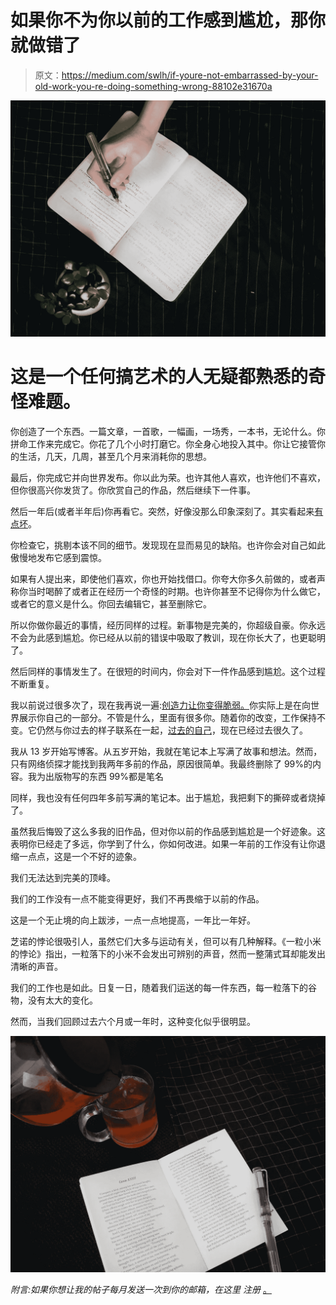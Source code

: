 # 如果你不为你以前的工作感到尴尬，那你就做错了

> 原文：<https://medium.com/swlh/if-youre-not-embarrassed-by-your-old-work-you-re-doing-something-wrong-88102e31670a>

![](img/00159fa465c29d0f9b2289aba239ce7c.png)

# 这是一个任何搞艺术的人无疑都熟悉的奇怪难题。

你创造了一个东西。一篇文章，一首歌，一幅画，一场秀，一本书，无论什么。你拼命工作来完成它。你花了几个小时打磨它。你全身心地投入其中。你让它接管你的生活，几天，几周，甚至几个月来消耗你的思想。

最后，你完成它并向世界发布。你以此为荣。也许其他人喜欢，也许他们不喜欢，但你很高兴你发货了。你欣赏自己的作品，然后继续下一件事。

然后一年后(或者半年后)你再看它。突然，好像没那么印象深刻了。其实看起来[有点坏](https://www.rosieleizrowice.com/blog/overwhelm)。

你检查它，挑剔本该不同的细节。发现现在显而易见的缺陷。也许你会对自己如此傲慢地发布它感到震惊。

如果有人提出来，即使他们喜欢，你也开始找借口。你夸大你多久前做的，或者声称你当时喝醉了或者正在经历一个奇怪的时期。也许你甚至不记得你为什么做它，或者它的意义是什么。你回去编辑它，甚至删除它。

所以你做你最近的事情，经历同样的过程。新事物是完美的，你超级自豪。你永远不会为此感到尴尬。你已经从以前的错误中吸取了教训，现在你长大了，也更聪明了。

然后同样的事情发生了。在很短的时间内，你会对下一件作品感到尴尬。这个过程不断重复。

我以前说过很多次了，现在我再说一遍:[创造力让你变得脆弱。](https://www.rosieleizrowice.com/blog/creativityisvulnerability)你实际上是在向世界展示你自己的一部分。不管是什么，里面有很多你。随着你的改变，工作保持不变。它仍然与你过去的样子联系在一起，[过去的自己](https://www.rosieleizrowice.com/blog/burnyourships)，现在已经过去很久了。

我从 13 岁开始写博客。从五岁开始，我就在笔记本上写满了故事和想法。然而，只有网络侦探才能找到我两年多前的作品，原因很简单。我最终删除了 99%的内容。我为出版物写的东西 99%都是笔名

同样，我也没有任何四年多前写满的笔记本。出于尴尬，我把剩下的撕碎或者烧掉了。

虽然我后悔毁了这么多我的旧作品，但对你以前的作品感到尴尬是一个好迹象。这表明你已经走了多远，你学到了什么，你如何改进。如果一年前的工作没有让你退缩一点点，这是一个不好的迹象。

我们无法达到完美的顶峰。

我们的工作没有一点不能变得更好，我们不再畏缩于以前的作品。

这是一个无止境的向上跋涉，一点一点地提高，一年比一年好。

芝诺的悖论很吸引人，虽然它们大多与运动有关，但可以有几种解释。《一粒小米的悖论》指出，一粒落下的小米不会发出可辨别的声音，然而一整蒲式耳却能发出清晰的声音。

我们的工作也是如此。日复一日，随着我们运送的每一件东西，每一粒落下的谷物，没有太大的变化。

然而，当我们回顾过去六个月或一年时，这种变化似乎很明显。

![](img/38559937aab1f4010b9b64de818c5fd6.png)

*附言:如果你想让我的帖子每月发送一次到你的邮箱，在这里* *注册* [。](https://rosieleizrowice.substack.com/welcome)
